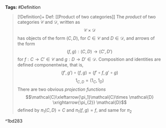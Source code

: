 **Tags:** #Definition 

> [!Definition]+ Def: [[Product of two categories]]
> The *product* of two categories $\mathcal{C}$ and $\mathcal{D}$, written as
> $$\mathcal{C}\times \mathcal{D}$$
> has objects of the form $(C,D)$, for $C\in \mathcal{C}$ and $D\in \mathcal{D}$, and arrows of the form
> $$(f,g):(C,D)\to (C',D')$$
> for $f:C\to C'\in \mathcal{C}$ and $g:D\to D'\in \mathcal{D}$. Composition and identities are defined componentwise, that is,
> $$(f',g')\circ(f,g)=(f'\circ f, g'\circ g)$$
> $$1_{C,D}=(1_{C}, 1_{D})$$
> There are two obvious *projection functions*
> $$\mathcal{C}\xleftarrow{\pi_1}\mathcal{C}\times \mathcal{D} \xrightarrow{\pi_{2}} \mathcal{D}$$
> defined by $\pi_{1}(C,D)=C$ and $\pi_{1}(f,g)=f$, and same for $\pi_{2}$

^1bd283
